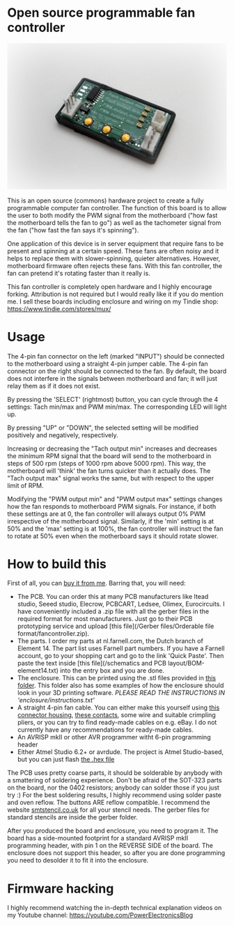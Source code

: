 # Open source programmable fan controller

![Fan controller PCB and bottom printed enclosure shell (top shell removed)](/fancontroller-withoutcover-vignette.jpg)

This is an open source (commons) hardware project to create a fully programmable computer fan controller. The function of this board is to allow the user to both modify the PWM signal from the motherboard ("how fast the motherboard tells the fan to go") as well as the tachometer signal from the fan ("how fast the fan says it's spinning").

One application of this device is in server equipment that require fans to be present and spinning at a certain speed. These fans are often noisy and it helps to replace them with slower-spinning, quieter alternatives. However, motherboard firmware often rejects these fans. With this fan controller, the fan can pretend it's rotating faster than it really is.

This fan controller is completely open hardware and I highly encourage forking. Attribution is not required but I would really like it if you do mention me. I sell these boards including enclosure and wiring on my Tindie shop: https://www.tindie.com/stores/mux/

# Usage

The 4-pin fan connector on the left (marked "INPUT") should be connected to the motherboard using a straight 4-pin jumper cable. The 4-pin fan connector on the right should be connected to the fan. By default, the board does not interfere in the signals between motherboard and fan; it will just relay them as if it does not exist. 

By pressing the 'SELECT' (rightmost) button, you can cycle through the 4 settings: Tach min/max and PWM min/max. The corresponding LED will light up.

By pressing "UP" or "DOWN", the selected setting will be modified positively and negatively, respectively. 

Increasing or decreasing the "Tach output min" increases and decreases the minimum RPM signal that the board will send to the motherboard in steps of 500 rpm (steps of 1000 rpm above 5000 rpm). This way, the motherboard will 'think' the fan turns quicker than it actually does. The "Tach output max" signal works the same, but with respect to the upper limit of RPM.

Modifying the "PWM output min" and "PWM output max" settings changes how the fan responds to motherboard PWM signals. For instance, if both these settings are at 0, the fan controller will always output 0% PWM irrespective of the motherboard signal. Similarly, if the 'min' setting is at 50% and the 'max' setting is at 100%, the fan controller will instruct the fan to rotate at 50% even when the motherboard says it should rotate slower.

# How to build this

First of all, you can [buy it from me](https://www.tindie.com/stores/mux/). Barring that, you will need:

 - The PCB. You can order this at many PCB manufacturers like Itead studio, Seeed studio, Elecrow, PCBCART, Ledsee, Olimex, Eurocircuits. I have conveniently included a .zip file with all the gerber files in the required format for most manufacturers. Just go to their PCB prototyping service and upload [this file](/Gerber files/Orderable file format/fancontroller.zip).
 - The parts. I order my parts at nl.farnell.com, the Dutch branch of Element 14. The part list uses Farnell part numbers. If you have a Farnell account, go to your shopping cart and go to the link 'Quick Paste'. Then paste the text inside [this file](/schematics and PCB layout/BOM-element14.txt) into the entry box and you are done.
 - The enclosure. This can be printed using the .stl files provided in [this folder](/enclosure/). This folder also has some examples of how the enclosure should look in your 3D printing software. *PLEASE READ THE INSTRUCTIONS IN 'enclosure/instructions.txt'*
 - A straight 4-pin fan cable. You can either make this yourself using [this connector housing](http://nl.farnell.com/wurth-elektronik/61900411621/housing-2-54mm-4way/dp/1841379), [these contacts](http://nl.farnell.com/wurth-elektronik/61900113722dec/contact-2-54mm-crimp-awg28-22/dp/1841425), some wire and suitable crimpling pliers, or you can try to find ready-made cables on e.g. eBay. I do not currently have any recommendations for ready-made cables.
 - An AVRISP mkII or other AVR programmer witht 6-pin programming header
 - Either Atmel Studio 6.2+ or avrdude. The project is Atmel Studio-based, but you can just flash [the .hex file](/firmware-v2/fancontroller-v2/fancontroller-v2/Debug)
 
 The PCB uses pretty coarse parts, it should be solderable by anybody with a smattering of soldering experience. Don't be afraid of the SOT-323 parts on the board, nor the 0402 resistors; anybody can solder those if you just try :) For the best soldering results, I highly recommend using solder paste and oven reflow. The buttons ARE reflow compatible. I recommend the website [smtstencil.co.uk](http://smtstencil.co.uk/) for all your stencil needs. The gerber files for standard stencils are inside the gerber folder.
 
 After you produced the board and enclosure, you need to program it. The board has a side-mounted footprint for a standard AVRISP mkII programming header, with pin 1 on the REVERSE SIDE of the board. The enclosure does not support this header, so after you are done programming you need to desolder it to fit it into the enclosure.
 
 # Firmware hacking
 
I highly recommend watching the in-depth technical explanation videos on my Youtube channel: https://youtube.com/PowerElectronicsBlog
